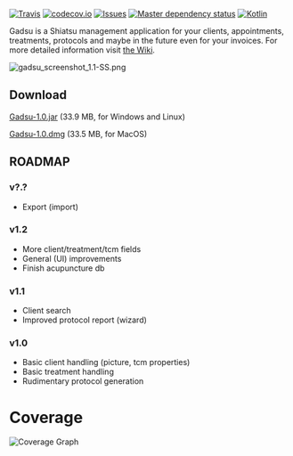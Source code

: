 
<!---
[![Travis CI Status](https://travis-ci.org/christophpickl/gadsu.svg?branch=master)](https://travis-ci.org/christophpickl/gadsu) 
[![Coverage](https://img.shields.io/codecov/c/github/christophpickl/gadsu/master.svg)](https://codecov.io/github/christophpickl/gadsu?branch=master)
-->

[![Travis](https://img.shields.io/travis/christophpickl/gadsu.svg)](https://travis-ci.org/christophpickl/gadsu)
[![codecov.io](https://codecov.io/github/christophpickl/gadsu/coverage.svg?branch=master)](https://codecov.io/github/christophpickl/gadsu?branch=master)
[![Issues](https://img.shields.io/github/issues/christophpickl/gadsu.svg)](https://github.com/christophpickl/gadsu/issues?q=is%3Aopen) 
[![Master dependency status](https://www.versioneye.com/user/projects/572880644a0faa000b782062/badge.svg?style=flat)](https://www.versioneye.com/user/projects/572880644a0faa000b782062)
[![Kotlin](https://img.shields.io/badge/kotlin-1.0.0-blue.svg)](http://kotlinlang.org)


Gadsu is a Shiatsu management application for your clients, appointments, treatments, protocols and maybe in the future even for your invoices.
For more detailed information visit [the Wiki](https://github.com/christophpickl/gadsu/wiki).

![gadsu_screenshot_1.1-SS.png](https://github.com/christophpickl/gadsu/wiki/gadsu_screenshot_1.1-SS.png "Gadsu Screenshot")


## Download

[Gadsu-1.0.jar](https://github.com/christophpickl/gadsu/releases/download/v1.0/Gadsu-1.0.jar) (33.9 MB, for Windows and Linux)

[Gadsu-1.0.dmg](https://github.com/christophpickl/gadsu/releases/download/v1.0/Gadsu-1.0.dmg) (33.5 MB, for MacOS)


##  ROADMAP

### v?.?
* Export (import)

### v1.2
* More client/treatment/tcm fields
* General (UI) improvements
* Finish acupuncture db

### v1.1
* Client search
* Improved protocol report (wizard)

### v1.0
* Basic client handling (picture, tcm properties)
* Basic treatment handling
* Rudimentary protocol generation


Coverage
============================================================
![Coverage Graph](https://codecov.io/github/christophpickl/gadsu/branch.svg?branch=master)
<!--- ![codecov.io](`https://codecov.io/gh/christophpickl/gadsu/branch/master/graphs/icicle.svg`) -->
